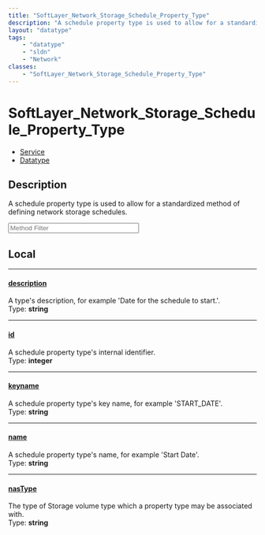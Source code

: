 ```yaml
---
title: "SoftLayer_Network_Storage_Schedule_Property_Type"
description: "A schedule property type is used to allow for a standardized method of defining network storage schedules."
layout: "datatype"
tags:
    - "datatype"
    - "sldn"
    - "Network"
classes:
    - "SoftLayer_Network_Storage_Schedule_Property_Type"
---
```


# SoftLayer_Network_Storage_Schedule_Property_Type
<div id='service-datatype'>
    <ul id='sldn-reference-tabs'>
    <li id='service'> <a href='/reference/services/SoftLayer_Network_Storage_Schedule_Property_Type' >Service</a></li>    <li id='datatype'> <a href='/reference/datatypes/SoftLayer_Network_Storage_Schedule_Property_Type' >Datatype</a></li>
    </ul>
</div>

## Description 
A schedule property type is used to allow for a standardized method of defining network storage schedules. 





<!-- Service Filer BEGIN -->
<div class="view-filters">
        <div class="clearfix">
            <div class="search-input-box">
                <input placeholder="Method Filter" onkeyup="titleSearch(inputId='prop-input', divId='properties', elementClass='prop-row')" 
                    type="text" id="prop-input" value="" size="30" maxlength="128" class="form-text">
            </div>
        </div>
</div>
<!-- Service Filer END -->

<div id="properties" class="content">
<div id="localProperties" class="prop-content" >

## Local
-----
[description]: #description
#### [description]
A type's description, for example 'Date for the schedule to start.'.  
<span class="type-label">Type: </span>**string**

-----
[id]: #id
#### [id]
A schedule property type's internal identifier.  
<span class="type-label">Type: </span>**integer**

-----
[keyname]: #keyname
#### [keyname]
A schedule property type's key name, for example 'START_DATE'.  
<span class="type-label">Type: </span>**string**

-----
[name]: #name
#### [name]
A schedule property type's name, for example 'Start Date'.  
<span class="type-label">Type: </span>**string**

-----
[nasType]: #nastype
#### [nasType]
The type of Storage volume type which a property type may be associated with.  
<span class="type-label">Type: </span>**string**

</div>
<!-- LOCAL PROPERTY END -->

</div>


